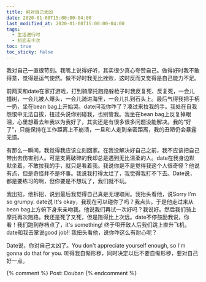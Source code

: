 ```yaml
---
title: 别对自己太凶
date: 2020-01-08T15:00:00-04:00
last_modified_at: 2020-01-08T15:00:00-04:00
tags:
  - 生活进行时
  - 初恋五十次
toc: true
toc_sticky: false
---
```


我对自己一直很苛刻。我嘴上说得好听，其实很少真心夸赞自己。做得好时我不敢得意，觉得是运气使然。做不好时我无比挫败，这时反而又觉得是自己能力不足。

<!--more-->

前两天和date在家打游戏，打到骑摩托跑路躲枪子时我反复死、反复死，一会儿撞树，一会儿被人爆头，一会儿骑进海里，一会儿扎到石头上。最后气得我把手柄一扔，坐在bean bag上开始哭。date问我你咋了？凑过来拉我的手。我处在自我怨恨中无法自拔，扭过头说你别碰我，也别管我。我坐在bean bag上反复掉眼泪，心里想着去年我以为我好了，其实还是有很多很多问题没能解决。我的“好了”，只能保持在工作距离上不崩溃，一旦和人走到亲密距离，我的丑陋仍会暴露无遗。

有那么一瞬间，我觉得我应该立刻回家。在我没解决好自己之前，我不应该把自己带出去伤害别人。可是支离破碎的我却总是遇到无比温柔的人。date在我身边默默坐着，不敢拉我的手，就只是看着我。我说你是不是觉得我这个人很奇怪？他说有点，但是奇怪并不是坏事。我说我打得太烂了，我觉得我打不下去。Date说，都是要练习的啊，但你要是不想玩了，我们就不玩。

我出招，他拆招，说到最后我觉得自己真是无理取闹。我抬头看他，说Sorry I'm so grumpy. date说 It's okay，我现在可以碰你了吗？我点头。于是他走过来从bean bag上方俯下身来亲吻我。他说我们再试一次好吗？我说好。然后我们骑上摩托再次跑路。我还是死了又死，但是跑得比上次远。date不停鼓励我说，你看！我们跑到存档点了，it's something! 终于甩开敌人后我们跳上直升飞机，date和我击掌说good job!! 我扭头看他，说你咋这么有耐心呢？

Date说，你对自己太凶了。You don't appreciate yourself enough, so I'm gonna do that for you. 听得我自惭形秽，同时决定以后不要自惭形秽，要对自己好一点。

{% comment %}
Post: Douban
{% endcomment %}